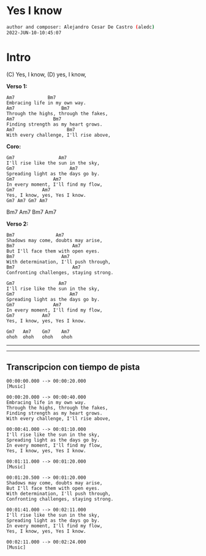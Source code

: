 
# Yes I know

```sh
author and composer: Alejandro Cesar De Castro (aledc)
2022-JUN-10-10:45:07
```



# Intro  
(C) Yes, I know, (D) yes, I know,

__Verso 1:__  
```
Am7            Bm7
Embracing life in my own way.
Am7                 Bm7
Through the highs, through the fakes,
Am7              Bm7
Finding strength as my heart grows.
Am7                   Bm7
With every challenge, I'll rise above,
```

__Coro:__  
```
Gm7                Am7
I'll rise like the sun in the sky,
Gm7                    Am7
Spreading light as the days go by.
Gm7              Am7
In every moment, I'll find my flow,
Gm7          Am7
Yes, I know, yes, Yes I know.
Gm7 Am7 Gm7 Am7
```
Bm7 Am7 Bm7 Am7

__Verso 2:__ 
```
Bm7               Am7
Shadows may come, doubts may arise,
Bm7                     Am7
But I'll face them with open eyes.
Bm7                 Am7
With determination, I'll push through,
Bm7                     Am7
Confronting challenges, staying strong. 
```

 
```
Gm7                Am7
I'll rise like the sun in the sky,
Gm7                    Am7
Spreading light as the days go by.
Gm7              Am7
In every moment, I'll find my flow,
Gm7          Am7
Yes, I know, yes, Yes I know.

Gm7   Am7    Gm7    Am7
ohoh  ohoh   ohoh   ohoh
```

___________________________________________________________
___________________________________________________________

## Transcripcion con tiempo de pista
```
00:00:00.000 --> 00:00:20.000
[Music]

00:00:20.000 --> 00:00:40.000
Embracing life in my own way.
Through the highs, through the fakes,
Finding strength as my heart grows.
With every challenge, I'll rise above,

00:00:41.000 --> 00:01:10.000
I'll rise like the sun in the sky,
Spreading light as the days go by.
In every moment, I'll find my flow,
Yes, I know, yes, Yes I know.

00:01:11.000 --> 00:01:20.000
[Music]

00:01:20.500 --> 00:01:20.000
Shadows may come, doubts may arise,
But I'll face them with open eyes.
With determination, I'll push through,
Confronting challenges, staying strong.

00:01:41.000 --> 00:02:11.000
I'll rise like the sun in the sky,
Spreading light as the days go by.
In every moment, I'll find my flow,
Yes, I know, yes, Yes I know.

00:02:11.000 --> 00:02:24.000
[Music]
```


